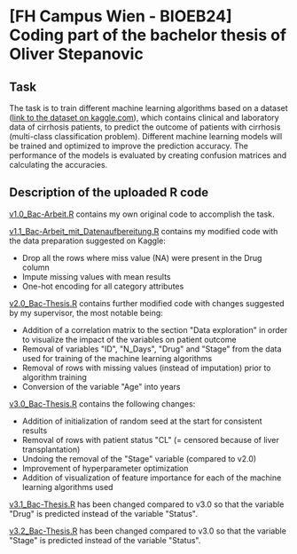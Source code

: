 # [FH Campus Wien - BIOEB24] </br> Coding part of the bachelor thesis of Oliver Stepanovic
## Task
The task is to train different machine learning algorithms based on a dataset (<a href="https://www.kaggle.com/datasets/joebeachcapital/cirrhosis-patient-survival-prediction/data">link to the dataset on kaggle.com</a>), which contains clinical and laboratory data of cirrhosis patients, to predict the outcome of patients with cirrhosis (multi-class classification problem).
Different machine learning models will be trained and optimized to improve the prediction accuracy. The performance of the models is evaluated by creating confusion matrices and calculating the accuracies.
## Description of the uploaded R code
<a href="https://github.com/ostepanovic/bioeb24bac/blob/b54a84161d8a33ea65840378e55a7e24cfceb152/v1.0_Bac-Arbeit.R">v1.0_Bac-Arbeit.R</a> contains my own original code to accomplish the task. </br>

<a href="https://github.com/ostepanovic/bioeb24bac/blob/b54a84161d8a33ea65840378e55a7e24cfceb152/v1.1_Bac-Arbeit_mit_Datenaufbereitung.R">v1.1_Bac-Arbeit_mit_Datenaufbereitung.R</a> contains my modified code with the data preparation suggested on Kaggle:
+ Drop all the rows where miss value (NA) were present in the Drug column
+ Impute missing values with mean results
+ One-hot encoding for all category attributes

<a href="https://github.com/ostepanovic/bioeb24bac/blob/b54a84161d8a33ea65840378e55a7e24cfceb152/v2.0_Bac-Thesis.R">v2.0_Bac-Thesis.R</a> contains further modified code with changes suggested by my supervisor, the most notable being:
+ Addition of a correlation matrix to the section "Data exploration" in order to visualize the impact of the variables on patient outcome
+ Removal of variables "ID", "N_Days", "Drug" and "Stage" from the data used for training of the machine learning algorithms
+ Removal of rows with missing values (instead of imputation) prior to algorithm training
+ Conversion of the variable "Age" into years

<a href=https://github.com/ostepanovic/bioeb24bac/blob/4c742c9ac1bc00e6a137da374ce6768c7e8d2ddd/v3.0_Bac-Thesis.R>v3.0_Bac-Thesis.R</a> contains the following changes:
+ Addition of initialization of random seed at the start for consistent results
+ Removal of rows with patient status "CL" (= censored because of liver transplantation)
+ Undoing the removal of the "Stage" variable (compared to v2.0)
+ Improvement of hyperparameter optimization
+ Addition of visualization of feature importance for each of the machine learning algorithms used

<a href=https://github.com/ostepanovic/bioeb24bac/blob/5596b4a8e9d317a8004590cdb1a6f92c9d9f2cf3/v3.1_Bac-Thesis.R>v3.1_Bac-Thesis.R</a> has been changed compared to v3.0 so that the variable "Drug" is predicted instead of the variable "Status".

<a href=https://github.com/ostepanovic/bioeb24bac/blob/5596b4a8e9d317a8004590cdb1a6f92c9d9f2cf3/v3.2_Bac-Thesis.R>v3.2_Bac-Thesis.R</a> has been changed compared to v3.0 so that the variable "Stage" is predicted instead of the variable "Status".
